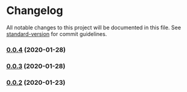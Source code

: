 # Changelog

All notable changes to this project will be documented in this file. See [standard-version](https://github.com/conventional-changelog/standard-version) for commit guidelines.

### [0.0.4](https://github.com/radicle-dev/radicle-upstream/compare/v0.0.3...v0.0.4) (2020-01-28)

### [0.0.3](https://github.com/radicle-dev/radicle-upstream/compare/v0.0.2...v0.0.3) (2020-01-28)

### [0.0.2](https://github.com/radicle-dev/radicle-upstream/compare/v0.0.1...v0.0.2) (2020-01-23)

